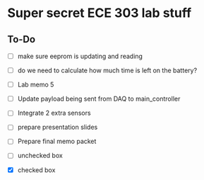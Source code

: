 # Super secret ECE 303 lab stuff

## To-Do
- [ ] make sure eeprom is updating and reading
- [ ] do we need to calculate how much time is left on the battery?
- [ ] Lab memo 5
- [ ] Update payload being sent from DAQ to main_controller
- [ ] Integrate 2 extra sensors
- [ ] prepare presentation slides
- [ ] Prepare final memo packet


- [ ] unchecked box
- [x] checked box
